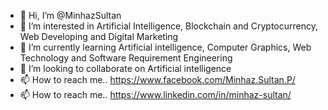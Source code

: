 - 👋 Hi, I’m @MinhazSultan
- 👀 I’m interested in Artificial Intelligence, Blockchain and Cryptocurrency, Web Developing and Digital Marketing
- 🌱 I’m currently learning Artificial intelligence, Computer Graphics, Web Technology and Software Requirement Engineering
- 💞️ I’m looking to collaborate on Artificial intelligence
- 📫 How to reach me.. https://www.facebook.com/Minhaz.Sultan.P/
- 📫 How to reach me.. https://www.linkedin.com/in/minhaz-sultan/

<!---
MinhazSultan/MinhazSultan is a ✨ special ✨ repository because its `README.md` (this file) appears on your GitHub profile.
You can click the Preview link to take a look at your changes.
--->
